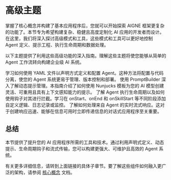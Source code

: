 # 高级主题

掌握了核心概念并构建了基本应用程序后，您就可以开始探索 AIGNE 框架更复杂的功能了。本节专为希望构建复杂、稳健且高度定制化 AI 应用的开发者而设计。在这里，我们将深入探讨高级模式和工具，这些模式和工具可以更好地控制 Agent 定义、提示工程、执行生命周期和数据处理。

以下主题提供了利用这些高级功能的深入指南。理解这些主题将使您能够从简单的 Agent 工作流转向构建企业级 AI 系统。

<x-cards data-columns="2">
  <x-card data-title="使用 YAML 定义 Agent" data-icon="lucide:file-code" data-href="/developer-guide/advanced-topics/defining-agents-with-yaml">
    学习如何使用 YAML 文件以声明方式定义和配置 Agent。这种方法将配置与代码分离，使您的 Agent 系统更易于管理、版本控制和部署。
  </x-card>
  <x-card data-title="提示" data-icon="lucide:terminal" data-href="/developer-guide/advanced-topics/prompts">
    使用 PromptBuilder 深入了解动态提示管理。本指南介绍了如何使用 Nunjucks 模板为您的 AI 模型创建灵活、可重用且具有上下文感知能力的提示。
  </x-card>
  <x-card data-title="钩子" data-icon="lucide:git-pull-request" data-href="/developer-guide/advanced-topics/hooks">
    了解 Agent 执行生命周期以及如何使用钩子对其进行拦截。学习在 onStart、onEnd 和 onSkillStart 等不同阶段添加自定义逻辑、日志记录或监控。
  </x-card>
  <x-card data-title="流式传输" data-icon="lucide:fast-forward" data-href="/developer-guide/advanced-topics/streaming">
    了解如何处理来自 Agent 的实时流式响应。这对于创建响应迅速、能够在信息可用时立即传递信息的对话式应用程序至关重要。
  </x-card>
</x-cards>

## 总结

本节提供了提升您的 AI 应用程序所需的工具和技术。通过利用声明式定义、动态提示、生命周期钩子和流式传输，您可以构建更强大、可维护且高效的 Agent 系统。

有关更多详细信息，请转到上面链接的具体子章节。要了解这些组件如何融入更广泛的架构，请参阅 [核心概念](./developer-guide-core-concepts.md) 文档。